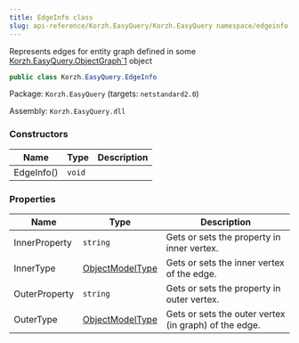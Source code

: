 ```yaml
---
title: EdgeInfo class
slug: api-reference/Korzh.EasyQuery/Korzh.EasyQuery namespace/edgeinfo-class
---
```



Represents edges for entity graph defined in some [Korzh.EasyQuery.ObjectGraph`1](/api-reference/korzh-easyquery/korzh-easyquery-namespace/objectgraph-t--class) object
```csharp
public class Korzh.EasyQuery.EdgeInfo

```
Package: `Korzh.EasyQuery` (targets: `netstandard2.0`)

Assembly: `Korzh.EasyQuery.dll`

### Constructors

| Name | Type | Description | 
| --- | --- | --- | 
| EdgeInfo() | `void` |  | 


### Properties

| Name | Type | Description | 
| --- | --- | --- | 
| InnerProperty | `string` | Gets or sets the property in inner vertex. | 
| InnerType | [ObjectModelType](/api-reference/korzh-easyquery/korzh-easyquery-namespace/objectmodeltype-class) | Gets or sets the inner vertex of the edge. | 
| OuterProperty | `string` | Gets or sets the property in outer vertex. | 
| OuterType | [ObjectModelType](/api-reference/korzh-easyquery/korzh-easyquery-namespace/objectmodeltype-class) | Gets or sets the outer vertex (in graph) of the edge. |